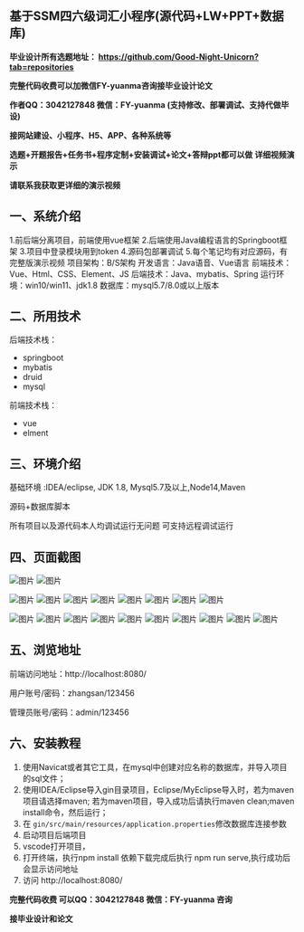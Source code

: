 ## 基于SSM四六级词汇小程序(源代码+LW+PPT+数据库)
**毕业设计所有选题地址： https://github.com/Good-Night-Unicorn?tab=repositories**

**完整代码收费可以加微信FY-yuanma咨询接毕业设计论文**

**作者QQ：3042127848 微信：FY-yuanma (支持修改、部署调试、支持代做毕设)**

**接网站建设、小程序、H5、APP、各种系统等**

**选题+开题报告+任务书+程序定制+安装调试+论文+答辩ppt都可以做**
**详细视频演示**

**请联系我获取更详细的演示视频**

## 一、系统介绍

1.前后端分离项目，前端使用vue框架
2.后端使用Java编程语言的Springboot框架
3.项目中登录模块用到token
4.源码包部署调试
5.每个笔记均有对应源码，有完整版演示视频
项目架构：B/S架构
开发语言：Java语音、Vue语言
前端技术：Vue、Html、CSS、Element、JS
后端技术：Java、mybatis、Spring
运行环境：win10/win11、jdk1.8
数据库：mysql5.7/8.0或以上版本

## 二、所用技术

后端技术栈：

- springboot
- mybatis
- druid
- mysql

前端技术栈：

- vue
- elment



## 三、环境介绍

基础环境 :IDEA/eclipse, JDK 1.8, Mysql5.7及以上,Node14,Maven

源码+数据库脚本

所有项目以及源代码本人均调试运行无问题 可支持远程调试运行

## 四、页面截图
![图片](https://github.com/user-attachments/assets/07d7f17f-97ee-4a34-af64-6b3465cf93b2)
![图片](https://github.com/user-attachments/assets/0c029f7f-774e-4018-8e5a-51a711be03ad)

![图片](https://github.com/user-attachments/assets/fd813c18-d91f-47f3-a289-5604b2392171)
![图片](https://github.com/user-attachments/assets/7cf50ba0-1316-425e-b10a-b24de3c96617)
![图片](https://github.com/user-attachments/assets/028d114b-515e-4063-b168-d33e72083ea9)
![图片](https://github.com/user-attachments/assets/b02554b2-d080-411d-9609-781a4223e409)
![图片](https://github.com/user-attachments/assets/c36e6838-ed18-4054-8991-3530e2d7b94d)
![图片](https://github.com/user-attachments/assets/5c5fbc50-faa7-4427-a0a6-e77914aa6e15)
![图片](https://github.com/user-attachments/assets/b4154583-2885-4fe0-90c3-740c7765aff0)
![图片](https://github.com/user-attachments/assets/48ce0099-9e36-4f82-8d17-8f6c9c0dec82)

![图片](https://github.com/user-attachments/assets/4548d346-089b-4d51-9147-9b7c32ff48fe)
![图片](https://github.com/user-attachments/assets/193bdb8c-9991-48da-a9c9-b955863dc45e)
![图片](https://github.com/user-attachments/assets/c2e4b548-6ef2-4335-995c-7b49ba26698b)
![图片](https://github.com/user-attachments/assets/fdd42777-fc1a-4e18-9d49-f0a80c06dc6d)
![图片](https://github.com/user-attachments/assets/edf16e37-b1da-42b5-893e-f01f55781c3d)
![图片](https://github.com/user-attachments/assets/5844bf80-d7da-4f79-b35e-61272b5ba116)
![图片](https://github.com/user-attachments/assets/3b657ae4-7df8-41a7-ba08-ff88b5cd2f62)
![图片](https://github.com/user-attachments/assets/d0ec4018-00f5-4139-a25a-318000933aa1)
![图片](https://github.com/user-attachments/assets/6c790978-9214-4cf9-9257-7f027b7bb658)
![图片](https://github.com/user-attachments/assets/4076c49b-09cf-4f3d-9672-4ddfd575348d)

## 五、浏览地址

前端访问地址：http://localhost:8080/

用户账号/密码：zhangsan/123456

管理员账号/密码：admin/123456  

## 六、安装教程

1. 使用Navicat或者其它工具，在mysql中创建对应名称的数据库，并导入项目的sql文件；
2. 使用IDEA/Eclipse导入gin目录项目，Eclipse/MyEclipse导入时，若为maven项目请选择maven;
   若为maven项目，导入成功后请执行maven clean;maven install命令，然后运行；
3. 在 `gin/src/main/resources/application.properties`修改数据库连接参数
4. 启动项目后端项目 
5. vscode打开项目，
6. 打开终端，执行npm install 依赖下载完成后执行 npm run serve,执行成功后会显示访问地址
7. 访问  http://localhost:8080/

**完整代码收费  可以QQ：3042127848 微信：FY-yuanma 咨询**

**接毕业设计和论文**
